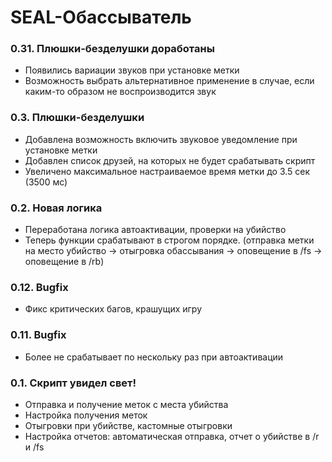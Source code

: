# SEAL-Обассыватель

### 0.31. Плюшки-безделушки доработаны
- Появились вариации звуков при установке метки
- Возможность выбрать альтернативное применение в случае, если каким-то образом не воспроизводится звук

### 0.3. Плюшки-безделушки
- Добавлена возможность включить звуковое уведомление при установке метки
- Добавлен список друзей, на которых не будет срабатывать скрипт
- Увеличено максимальное настраиваемое время метки до 3.5 сек (3500 мс)

### 0.2. Новая логика
- Переработана логика автоактивации, проверки на убийство
- Теперь функции срабатывают в строгом порядке. (отправка метки на место убийство -> отыгровка обассывания -> оповещение в /fs -> оповещение в /rb)

### 0.12. Bugfix
- Фикс критических багов, крашущих игру

### 0.11. Bugfix
- Более не срабатывает по нескольку раз при автоактивации

### 0.1. Скрипт увидел свет!
- Отправка и получение меток с места убийства
- Настройка получения меток
- Отыгровки при убийстве, кастомные отыгровки
- Настройка отчетов: автоматическая отправка, отчет о убийстве в /r и /fs
